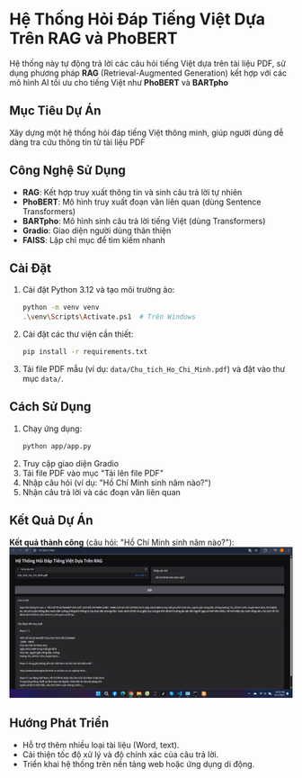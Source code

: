 # Hệ Thống Hỏi Đáp Tiếng Việt Dựa Trên RAG và PhoBERT

Hệ thống này tự động trả lời các câu hỏi tiếng Việt dựa trên tài liệu PDF, sử dụng phương pháp **RAG** (Retrieval-Augmented Generation) kết hợp với các mô hình AI tối ưu cho tiếng Việt như **PhoBERT** và **BARTpho**

## Mục Tiêu Dự Án
Xây dựng một hệ thống hỏi đáp tiếng Việt thông minh, giúp người dùng dễ dàng tra cứu thông tin từ tài liệu PDF

## Công Nghệ Sử Dụng
- **RAG**: Kết hợp truy xuất thông tin và sinh câu trả lời tự nhiên
- **PhoBERT**: Mô hình truy xuất đoạn văn liên quan (dùng Sentence Transformers)
- **BARTpho**: Mô hình sinh câu trả lời tiếng Việt (dùng Transformers)
- **Gradio**: Giao diện người dùng thân thiện
- **FAISS**: Lập chỉ mục để tìm kiếm nhanh

## Cài Đặt
1. Cài đặt Python 3.12 và tạo môi trường ảo:
   ```bash
   python -m venv venv
   .\venv\Scripts\Activate.ps1  # Trên Windows
   ```
2. Cài đặt các thư viện cần thiết:
   ```bash
   pip install -r requirements.txt
   ```
3. Tải file PDF mẫu (ví dụ: `data/Chu_tich_Ho_Chi_Minh.pdf`) và đặt vào thư mục `data/`.

## Cách Sử Dụng
1. Chạy ứng dụng:
   ```bash
   python app/app.py
   ```
2. Truy cập giao diện Gradio
3. Tải file PDF vào mục "Tải lên file PDF"
4. Nhập câu hỏi (ví dụ: "Hồ Chí Minh sinh năm nào?")
5. Nhận câu trả lời và các đoạn văn liên quan

## Kết Quả Dự Án

**Kết quả thành công** (câu hỏi: "Hồ Chí Minh sinh năm nào?"):
![Kết quả thành công](https://raw.githubusercontent.com/CauNguyen276/RAG-Vietnamese-QA/main/images/result_success.png)


## Hướng Phát Triển
- Hỗ trợ thêm nhiều loại tài liệu (Word, text).
- Cải thiện tốc độ xử lý và độ chính xác của câu trả lời.
- Triển khai hệ thống trên nền tảng web hoặc ứng dụng di động.
